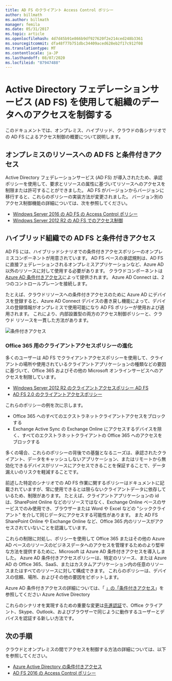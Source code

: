 ```yaml
---
title: AD FS のクライアント Access Control ポリシー
author: billmath
ms.author: billmath
manager: femila
ms.date: 05/31/2017
ms.topic: article
ms.openlocfilehash: 4d7d45b91e866b9df927620f2e214ced248b3361
ms.sourcegitcommit: dfa48f77b751dbc34409aced628eb2f17c912f08
ms.translationtype: MT
ms.contentlocale: ja-JP
ms.lasthandoff: 08/07/2020
ms.locfileid: "87947488"
---
```

# <a name="controlling-access-to-organizational-data-with-active-directory-federation-services"></a>Active Directory フェデレーションサービス (AD FS) を使用して組織のデータへのアクセスを制御する

このドキュメントでは、オンプレミス、ハイブリッド、クラウドの各シナリオでの AD FS によるアクセス制御の概要について説明します。

## <a name="ad-fs-and-conditional-access-to-on-premises-resources"></a>オンプレミスのリソースへの AD FS と条件付きアクセス
Active Directory フェデレーションサービス (AD FS) が導入されたため、承認ポリシーを使用して、要求とリソースの属性に基づいてリソースへのアクセスを制限または許可することができました。  AD FS がバージョンからバージョンに移行すると、これらのポリシーの実装方法が変更されました。  バージョン別のアクセス制御機能の詳細については、次を参照してください。
- [Windows Server 2016 の AD FS の Access Control ポリシー](Access-Control-Policies-in-AD-FS.md)
- [Windows Server 2012 R2 の AD FS でのアクセス制御](Manage-Risk-with-Conditional-Access-Control.md)


## <a name="ad-fs-and-conditional-access-in-a-hybrid-organization"></a>ハイブリッド組織での AD FS と条件付きアクセス

AD FS には、ハイブリッドシナリオでの条件付きアクセスポリシーのオンプレミスコンポーネントが用意されています。 AD FS ベースの承認規則は、AD FS に直接フェデレーションされるオンプレミスアプリケーションなど、Azure AD 以外のリソースに対して使用する必要があります。  クラウドコンポーネントは[Azure AD 条件付きアクセス](/azure/active-directory/active-directory-conditional-access)によって提供されます。  Azure AD Connect は、2つのコントロールプレーンを接続します。

たとえば、クラウドリソースへの条件付きアクセスのために Azure AD にデバイスを登録すると、Azure AD Connect デバイスの書き戻し機能によって、デバイスの登録情報がオンプレミスで使用可能になり AD FS ポリシーが使用および適用されます。  これにより、内部設置型の両方のアクセス制御ポリシーと、クラウド リソースを一貫した方法があります。

![条件付きアクセス](../deployment/media/Plan-Device-based-Conditional-Access-on-Premises/ADFS_ITPRO4.png)


### <a name="the-evolution-of-client-access-policies-for-office-365"></a>Office 365 用のクライアントアクセスポリシーの進化
多くのユーザーは AD FS でクライアントアクセスポリシーを使用して、クライアントの場所や使用されているクライアントアプリケーションの種類などの要因に基づいて、Office 365 およびその他の Microsoft オンラインサービスへのアクセスを制限しています。
- [Windows Server 2012 R2 のクライアントアクセスポリシー AD FS](Access-Control-Policies-W2K12.md)
- [AD FS 2.0 のクライアントアクセスポリシー](Access-Control-Policies-in-AD-FS-2.md)

これらのポリシーの例を次に示します。
- Office 365 へのすべてのエクストラネットクライアントアクセスをブロックする
- Exchange Active Sync の Exchange Online にアクセスするデバイスを除く、すべてのエクストラネットクライアントの Office 365 へのアクセスをブロックする

多くの場合、これらのポリシーの背後での基盤となるニーズは、承認されたクライアント、データをキャッシュしないアプリケーション、またはリモートから無効化できるデバイスがリソースにアクセスできることを保証することで、データ漏えいのリスクを軽減することです。

前述した特定のシナリオでの AD FS 作業に関するポリシーはドキュメントに記載されていますが、常に使用できるとは限らないクライアントデータに依存しているため、制限があります。  たとえば、クライアントアプリケーションの id は、SharePoint Online などのリソースではなく、Exchange Online ベースのサービスでのみ使用でき、ブラウザーまたは Word や Excel などの "シッククライアント" を介して同じデータにアクセスする可能性があります。  また AD FS SharePoint Online や Exchange Online など、Office 365 内のリソースがアクセスされていないことを認識しています。

これらの制限に対処し、ポリシーを使用して Office 365 またはその他の Azure AD ベースのリソースのビジネスデータへのアクセスを管理するためのより堅牢な方法を提供するために、Microsoft は Azure AD 条件付きアクセスを導入しました。  Azure AD 条件付きアクセスポリシーは、特定のリソース、または Azure AD の Office 365、SaaS、またはカスタムアプリケーション内の任意のリソースまたはすべてのリソースに対して構成できます。  これらのポリシーは、デバイスの信頼、場所、およびその他の要因をピボットします。

Azure AD 条件付きアクセスの詳細については、「 [」の「条件付きアクセス](/azure/active-directory/active-directory-conditional-access)」を参照してください Azure Active Directory

これらのシナリオを実現するための重要な変更は[先進認証](https://blogs.office.com/2015/11/19/updated-office-365-modern-authentication-public-preview/)で、Office クライアント、Skype、Outlook、およびブラウザーで同じように動作するユーザーとデバイスを認証する新しい方法です。

## <a name="next-steps"></a>次の手順
クラウドとオンプレミスの間でアクセスを制御する方法の詳細については、以下を参照してください。

- [Azure Active Directory の条件付きアクセス](/azure/active-directory/active-directory-conditional-access)
- [AD FS 2016 の Access Control ポリシー](Access-Control-Policies-in-AD-FS.md)
